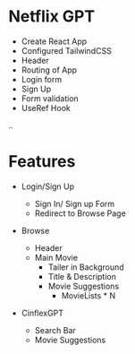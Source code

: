 
# Netflix GPT

- Create React App
- Configured TailwindCSS
- Header
- Routing of App
- Login form
- Sign Up
- Form validation
- UseRef Hook


..
# Features

- Login/Sign Up
    - Sign In/ Sign up Form
    - Redirect to Browse Page

- Browse
    - Header
    - Main Movie
        - Tailer in Background
        - Title & Description
        - Movie Suggestions
            - MovieLists * N

- CinflexGPT
    - Search Bar
    - Movie Suggestions

